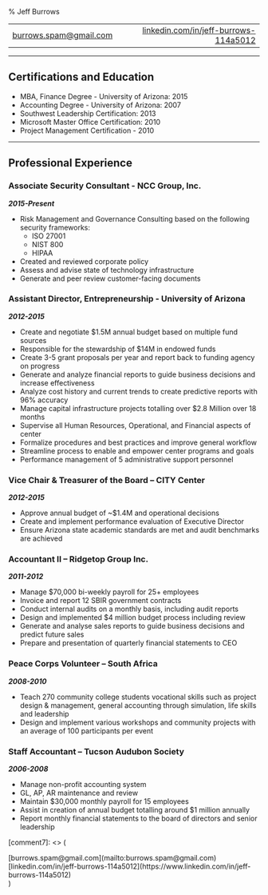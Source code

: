 % Jeff Burrows

|   |   |
|---|---:|
|[burrows.spam@gmail.com](mailto:burrows.spam@gmail.com)|[linkedin.com/in/jeff-burrows-114a5012](https://www.linkedin.com/in/jeff-burrows-114a5012)|


***

## Certifications and Education

* MBA, Finance Degree - University of Arizona: 2015
* Accounting Degree - University of Arizona: 2007
* Southwest Leadership Certification: 2013
* Microsoft Master Office Certification: 2010
* Project Management Certification - 2010

***

## Professional Experience

### Associate Security Consultant - NCC Group, Inc.

**_2015-Present_**

* Risk Management and Governance Consulting based on the following security frameworks:
	* ISO 27001
	* NIST 800
	* HIPAA
* Created and reviewed corporate policy
* Assess and advise state of technology infrastructure
* Generate and peer review customer-facing documents

[comment1]: <> (
Phone number: 415.268.9300
Address: 720 3rd Ave #2101, Seattle, WA 98104
)

### Assistant Director, Entrepreneurship - University of Arizona

**_2012-2015_**

* Create and negotiate $1.5M annual budget based on multiple fund sources
* Responsible for the stewardship of $14M in endowed funds
* Create 3-5 grant proposals per year and report back to funding agency on progress
* Generate and analyze financial reports to guide business decisions and increase effectiveness
* Analyze cost history and current trends to create predictive reports with 96% accuracy
* Manage capital infrastructure projects totalling over $2.8 Million over 18 months
* Supervise all Human Resources, Operational, and Financial aspects of center
* Formalize procedures and best practices and improve general workflow
* Streamline process to enable and empower center programs and goals
* Performance management of 5 administrative support personnel

[comment2]: <> (
Phone number: 520.621.2576
Address: 1130 E. Helen St. Suite 202 Tucson, Arizona 85721
)

### Vice Chair & Treasurer of the Board – CITY Center

**_2012-2015_**

* Approve annual budget of ~$1.4M and operational decisions
* Create and implement performance evaluation of Executive Director
* Ensure Arizona state academic standards are met and audit benchmarks are achieved

[comment3]: <> (
Phone number: 520.623.7223
Address: 47 E Pennington St, Tucson, AZ 85701
)

### Accountant II – Ridgetop Group Inc.

**_2011-2012_**

* Manage $70,000 bi-weekly payroll for 25+ employees
* Invoice and report 12 SBIR government contracts
* Conduct internal audits on a monthly basis, including audit reports
* Design and implemented $4 million budget process including review
* Generate and analyse sales reports to guide business decisions and predict future sales
* Prepare and presentation of quarterly financial statements to CEO

[comment4]: <> (
Phone number: 520.742.3300
Address: 6595 N Oracle Rd, Tucson, AZ 85704
)

### Peace Corps Volunteer – South Africa

**_2008-2010_**

* Teach 270 community college students vocational skills such as project design & management, general accounting through simulation, life skills and leadership
* Design and implement various workshops and community projects with an average of 100 participants per event

[comment5]: <> (
Phone number: 855.855.1961
Address: 1111 20th Street, NW Washington, D.C. 20526
)

### Staff Accountant – Tucson Audubon Society

**_2006-2008_**

* Manage non-profit accounting system
* GL, AP, AR maintenance and review
* Maintain $30,000 monthly payroll for 15 employees
* Assist in creation of annual budget totalling around $1 million annually
* Report monthly financial statements to the board of directors and senior leadership

[comment6]: <> (
Phone number: 520.629.0510
Address: 300 E University Blvd # 120, Tucson, AZ 85705
)

[comment7]: <> (
<div style="float:left">
	[burrows.spam@gmail.com](mailto:burrows.spam@gmail.com)
</div>
<div style="float:right">
 	[linkedin.com/in/jeff-burrows-114a5012](https://www.linkedin.com/in/jeff-burrows-114a5012)
</div>
<div style="clear:both"></div>
)
